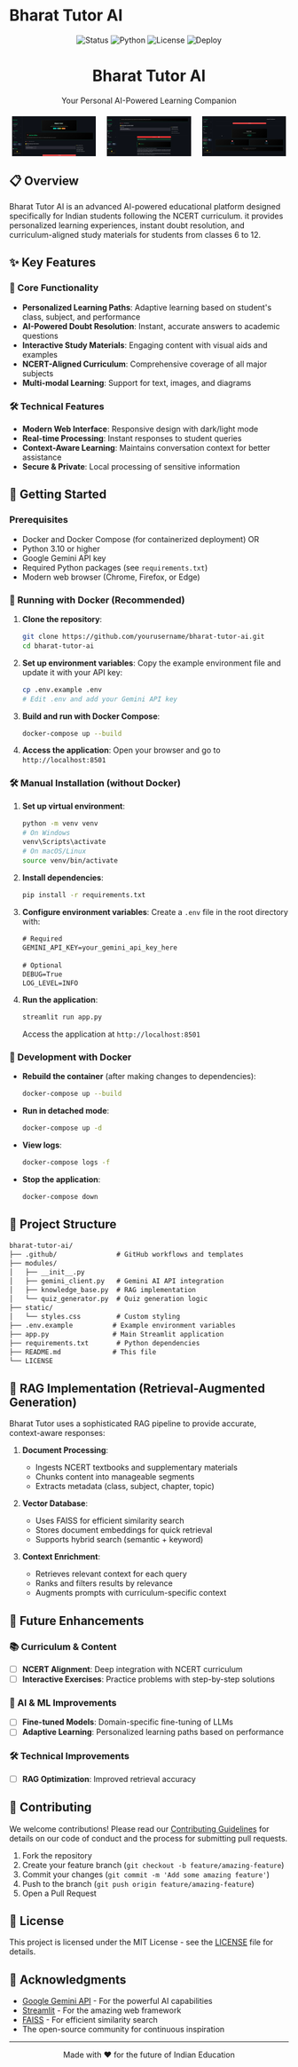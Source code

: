 # Bharat Tutor AI

<div align="center">
  <img src="https://img.shields.io/badge/Status-Production_Ready-brightgreen" alt="Status">
  <img src="https://img.shields.io/badge/Python-3.10+-blue.svg" alt="Python">
  <img src="https://img.shields.io/badge/License-MIT-orange.svg" alt="License">
  <img src="https://img.shields.io/badge/Deploy-Streamlit_Cloud-FF4B4B" alt="Deploy">
</div>

<div align="center">
  <h1>Bharat Tutor AI</h1>
  <p>Your Personal AI-Powered Learning Companion</p>
  
  <div style="display: flex; flex-wrap: wrap; justify-content: center; gap: 20px; margin: 20px 0;">
    <img src="Assets/Screenshot_20250728_154718.png" alt="Bharat Tutor Home" width="30%" />
    <img src="Assets/Screenshot_20250728_154948.png" alt="Bharat Tutor Features" width="30%" />
    <img src="Assets/Screenshot_20250728_155044.png" alt="Bharat Tutor Interface" width="30%" />
  </div>
</div>

## 📋 Overview

Bharat Tutor AI is an advanced AI-powered educational platform designed specifically for Indian students following the NCERT curriculum. it provides personalized learning experiences, instant doubt resolution, and curriculum-aligned study materials for students from classes 6 to 12.

## ✨ Key Features

### 🎯 Core Functionality
- **Personalized Learning Paths**: Adaptive learning based on student's class, subject, and performance
- **AI-Powered Doubt Resolution**: Instant, accurate answers to academic questions
- **Interactive Study Materials**: Engaging content with visual aids and examples
- **NCERT-Aligned Curriculum**: Comprehensive coverage of all major subjects
- **Multi-modal Learning**: Support for text, images, and diagrams

### 🛠️ Technical Features
- **Modern Web Interface**: Responsive design with dark/light mode
- **Real-time Processing**: Instant responses to student queries
- **Context-Aware Learning**: Maintains conversation context for better assistance
- **Secure & Private**: Local processing of sensitive information

## 🚀 Getting Started

### Prerequisites

- Docker and Docker Compose (for containerized deployment)
  OR
- Python 3.10 or higher
- Google Gemini API key
- Required Python packages (see `requirements.txt`)
- Modern web browser (Chrome, Firefox, or Edge)

### 🐳 Running with Docker (Recommended)

1. **Clone the repository**:
   ```bash
   git clone https://github.com/yourusername/bharat-tutor-ai.git
   cd bharat-tutor-ai
   ```

2. **Set up environment variables**:
   Copy the example environment file and update it with your API key:
   ```bash
   cp .env.example .env
   # Edit .env and add your Gemini API key
   ```

3. **Build and run with Docker Compose**:
   ```bash
   docker-compose up --build
   ```

4. **Access the application**:
   Open your browser and go to `http://localhost:8501`

### 🛠️ Manual Installation (without Docker)

1. **Set up virtual environment**:
   ```bash
   python -m venv venv
   # On Windows
   venv\Scripts\activate
   # On macOS/Linux
   source venv/bin/activate
   ```

2. **Install dependencies**:
   ```bash
   pip install -r requirements.txt
   ```

3. **Configure environment variables**:
   Create a `.env` file in the root directory with:
   ```env
   # Required
   GEMINI_API_KEY=your_gemini_api_key_here
   
   # Optional
   DEBUG=True
   LOG_LEVEL=INFO
   ```

4. **Run the application**:
   ```bash
   streamlit run app.py
   ```
   Access the application at `http://localhost:8501`

### 🏃 Development with Docker

- **Rebuild the container** (after making changes to dependencies):
  ```bash
  docker-compose up --build
  ```

- **Run in detached mode**:
  ```bash
  docker-compose up -d
  ```

- **View logs**:
  ```bash
  docker-compose logs -f
  ```

- **Stop the application**:
  ```bash
  docker-compose down
  ```

## 🧩 Project Structure

```
bharat-tutor-ai/
├── .github/               # GitHub workflows and templates
├── modules/
│   ├── __init__.py
│   ├── gemini_client.py   # Gemini AI API integration
│   ├── knowledge_base.py  # RAG implementation
│   └── quiz_generator.py  # Quiz generation logic
├── static/
│   └── styles.css         # Custom styling
├── .env.example          # Example environment variables
├── app.py                # Main Streamlit application
├── requirements.txt       # Python dependencies
├── README.md             # This file
└── LICENSE
```

## 🧠 RAG Implementation (Retrieval-Augmented Generation)

Bharat Tutor uses a sophisticated RAG pipeline to provide accurate, context-aware responses:

1. **Document Processing**:
   - Ingests NCERT textbooks and supplementary materials
   - Chunks content into manageable segments
   - Extracts metadata (class, subject, chapter, topic)

2. **Vector Database**:
   - Uses FAISS for efficient similarity search
   - Stores document embeddings for quick retrieval
   - Supports hybrid search (semantic + keyword)

3. **Context Enrichment**:
   - Retrieves relevant context for each query
   - Ranks and filters results by relevance
   - Augments prompts with curriculum-specific context

## 🚀 Future Enhancements

### 📚 Curriculum & Content
- [ ] **NCERT Alignment**: Deep integration with NCERT curriculum
- [ ] **Interactive Exercises**: Practice problems with step-by-step solutions

### 🤖 AI & ML Improvements
- [ ] **Fine-tuned Models**: Domain-specific fine-tuning of LLMs
- [ ] **Adaptive Learning**: Personalized learning paths based on performance

### 🛠️ Technical Improvements
- [ ] **RAG Optimization**: Improved retrieval accuracy

## 🤝 Contributing

We welcome contributions! Please read our [Contributing Guidelines](CONTRIBUTING.md) for details on our code of conduct and the process for submitting pull requests.

1. Fork the repository
2. Create your feature branch (`git checkout -b feature/amazing-feature`)
3. Commit your changes (`git commit -m 'Add some amazing feature'`)
4. Push to the branch (`git push origin feature/amazing-feature`)
5. Open a Pull Request

## 📄 License

This project is licensed under the MIT License - see the [LICENSE](LICENSE) file for details.

## 🙏 Acknowledgments

- [Google Gemini API](https://ai.google.dev/) - For the powerful AI capabilities
- [Streamlit](https://streamlit.io/) - For the amazing web framework
- [FAISS](https://github.com/facebookresearch/faiss) - For efficient similarity search
- The open-source community for continuous inspiration

---

<div align="center">
  Made with ❤️ for the future of Indian Education
</div>
